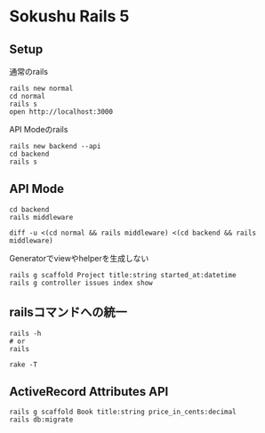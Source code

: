 # Sokushu Rails 5

## Setup
通常のrails
```
rails new normal
cd normal
rails s
open http://localhost:3000
```

API Modeのrails
```
rails new backend --api
cd backend
rails s
```

## API Mode
```
cd backend
rails middleware

diff -u <(cd normal && rails middleware) <(cd backend && rails middleware)
```

Generatorでviewやhelperを生成しない
```
rails g scaffold Project title:string started_at:datetime
rails g controller issues index show
```

## railsコマンドへの統一
```
rails -h
# or
rails
```

```
rake -T
```

## ActiveRecord Attributes API

```
rails g scaffold Book title:string price_in_cents:decimal
rails db:migrate
```
